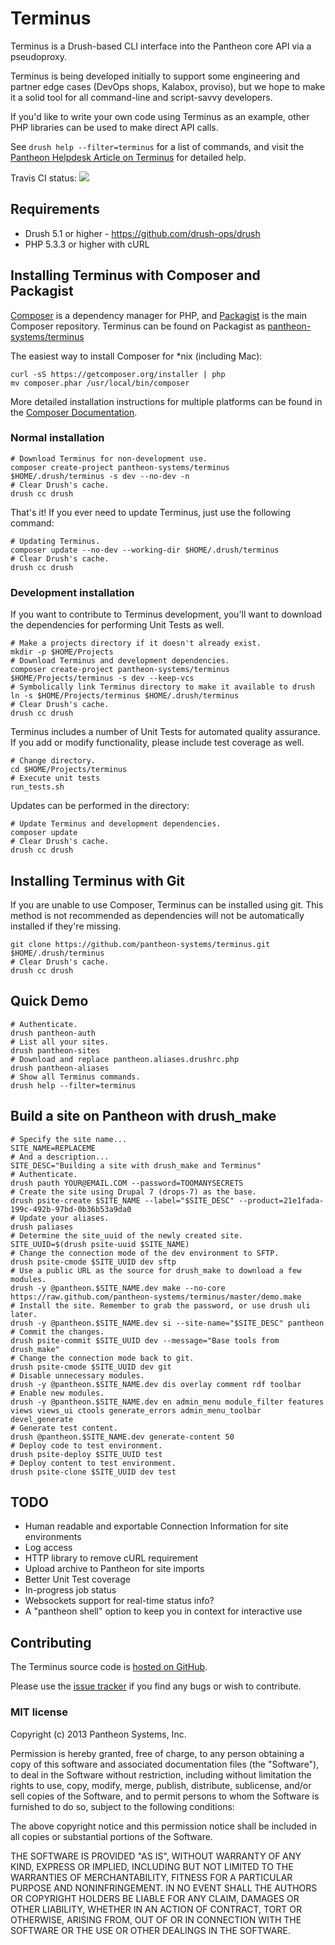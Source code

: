 # Terminus

Terminus is a Drush-based CLI interface into the Pantheon core API via a
pseudoproxy.

Terminus is being developed initially to support some engineering and partner
edge cases (DevOps shops, Kalabox, proviso), but we hope to make it a solid tool
for all command-line and script-savvy developers.

If you'd like to write your own code using Terminus as an example, other PHP
libraries can be used to make direct API calls.

See `drush help --filter=terminus` for a list of commands, and visit the
[Pantheon Helpdesk Article on Terminus](http://helpdesk.getpantheon.com/customer/portal/articles/1315417)
for detailed help.

Travis CI status: [<img src="https://travis-ci.org/pantheon-systems/terminus.png?branch=master">](https://travis-ci.org/pantheon-systems/terminus)

## Requirements

* Drush 5.1 or higher - https://github.com/drush-ops/drush
* PHP 5.3.3 or higher with cURL

## Installing Terminus with Composer and Packagist

[Composer](http://getcomposer.org) is a dependency manager for PHP, and
[Packagist](https://packagist.org/) is the main Composer repository. Terminus
can be found on Packagist as [pantheon-systems/terminus](https://packagist.org/packages/pantheon-systems/terminus)

The easiest way to install Composer for *nix (including Mac):

    curl -sS https://getcomposer.org/installer | php
    mv composer.phar /usr/local/bin/composer

More detailed installation instructions for multiple platforms can be found in
the [Composer Documentation](http://getcomposer.org/doc/00-intro.md).

### Normal installation

    # Download Terminus for non-development use.
    composer create-project pantheon-systems/terminus $HOME/.drush/terminus -s dev --no-dev -n
    # Clear Drush's cache.
    drush cc drush

That's it! If you ever need to update Terminus, just use the following command:

    # Updating Terminus.
    composer update --no-dev --working-dir $HOME/.drush/terminus
    # Clear Drush's cache.
    drush cc drush

### Development installation

If you want to contribute to Terminus development, you'll want to download the
dependencies for performing Unit Tests as well.

    # Make a projects directory if it doesn't already exist.
    mkdir -p $HOME/Projects
    # Download Terminus and development dependencies.
    composer create-project pantheon-systems/terminus $HOME/Projects/terminus -s dev --keep-vcs
    # Symbolically link Terminus directory to make it available to drush
    ln -s $HOME/Projects/terminus $HOME/.drush/terminus
    # Clear Drush's cache.
    drush cc drush

Terminus includes a number of Unit Tests for automated quality assurance. If you
add or modify functionality, please include test coverage as well.

    # Change directory.
    cd $HOME/Projects/terminus
    # Execute unit tests
    run_tests.sh

Updates can be performed in the directory:

    # Update Terminus and development dependencies.
    composer update
    # Clear Drush's cache.
    drush cc drush

## Installing Terminus with Git

If you are unable to use Composer, Terminus can be installed using git. This
method is not recommended as dependencies will not be automatically installed if
they're missing.

    git clone https://github.com/pantheon-systems/terminus.git $HOME/.drush/terminus
    # Clear Drush's cache.
    drush cc drush

## Quick Demo

    # Authenticate.
    drush pantheon-auth
    # List all your sites.
    drush pantheon-sites
    # Download and replace pantheon.aliases.drushrc.php
    drush pantheon-aliases
    # Show all Terminus commands.
    drush help --filter=terminus

## Build a site on Pantheon with drush_make

    # Specify the site name...
    SITE_NAME=REPLACEME
    # And a description...
    SITE_DESC="Building a site with drush_make and Terminus"
    # Authenticate.
    drush pauth YOUR@EMAIL.COM --password=TOOMANYSECRETS
    # Create the site using Drupal 7 (drops-7) as the base.
    drush psite-create $SITE_NAME --label="$SITE_DESC" --product=21e1fada-199c-492b-97bd-0b36b53a9da0
    # Update your aliases.
    drush paliases
    # Determine the site_uuid of the newly created site.
    SITE_UUID=$(drush psite-uuid $SITE_NAME)
    # Change the connection mode of the dev environment to SFTP.
    drush psite-cmode $SITE_UUID dev sftp
    # Use a public URL as the source for drush_make to download a few modules.
    drush -y @pantheon.$SITE_NAME.dev make --no-core https://raw.github.com/pantheon-systems/terminus/master/demo.make
    # Install the site. Remember to grab the password, or use drush uli later.
    drush -y @pantheon.$SITE_NAME.dev si --site-name="$SITE_DESC" pantheon
    # Commit the changes.
    drush psite-commit $SITE_UUID dev --message="Base tools from drush_make"
    # Change the connection mode back to git.
    drush psite-cmode $SITE_UUID dev git
    # Disable unnecessary modules.
    drush -y @pantheon.$SITE_NAME.dev dis overlay comment rdf toolbar
    # Enable new modules.
    drush -y @pantheon.$SITE_NAME.dev en admin_menu module_filter features views views_ui ctools generate_errors admin_menu_toolbar devel_generate
    # Generate test content.
    drush @pantheon.$SITE_NAME.dev generate-content 50
    # Deploy code to test environment.
    drush psite-deploy $SITE_UUID test
    # Deploy content to test environment.
    drush psite-clone $SITE_UUID dev test

## TODO

- Human readable and exportable Connection Information for site environments
- Log access
- HTTP library to remove cURL requirement
- Upload archive to Pantheon for site imports
- Better Unit Test coverage
- In-progress job status
- Websockets support for real-time status info?
- A "pantheon shell" option to keep you in context for interactive use

## Contributing

The Terminus source code is [hosted on GitHub](https://github.com/pantheon-systems/terminus).

Please use the [issue tracker](https://github.com/pantheon-systems/terminus/issues) if you find any bugs or wish to contribute.

### MIT license

Copyright (c) 2013 Pantheon Systems, Inc.

Permission is hereby granted, free of charge, to any person obtaining
a copy of this software and associated documentation files (the
"Software"), to deal in the Software without restriction, including
without limitation the rights to use, copy, modify, merge, publish,
distribute, sublicense, and/or sell copies of the Software, and to
permit persons to whom the Software is furnished to do so, subject to
the following conditions:

The above copyright notice and this permission notice shall be
included in all copies or substantial portions of the Software.

THE SOFTWARE IS PROVIDED "AS IS", WITHOUT WARRANTY OF ANY KIND,
EXPRESS OR IMPLIED, INCLUDING BUT NOT LIMITED TO THE WARRANTIES OF
MERCHANTABILITY, FITNESS FOR A PARTICULAR PURPOSE AND
NONINFRINGEMENT. IN NO EVENT SHALL THE AUTHORS OR COPYRIGHT HOLDERS BE
LIABLE FOR ANY CLAIM, DAMAGES OR OTHER LIABILITY, WHETHER IN AN ACTION
OF CONTRACT, TORT OR OTHERWISE, ARISING FROM, OUT OF OR IN CONNECTION
WITH THE SOFTWARE OR THE USE OR OTHER DEALINGS IN THE SOFTWARE.
